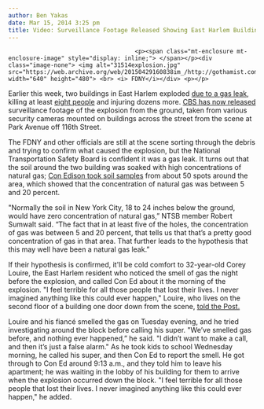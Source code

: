 ```yaml
---
author: Ben Yakas
date: Mar 15, 2014 3:25 pm
title: Video: Surveillance Footage Released Showing East Harlem Building Explosion
---
```


	
										<p><span class="mt-enclosure mt-enclosure-image" style="display: inline;"> </span></p><div class="image-none"> <img alt="31514explosion.jpg" src="https://web.archive.org/web/20150429160838im_/http://gothamist.com/attachments/byakas/31514explosion.jpg" width="640" height="480"> <br> <i> FDNY</i></div> <p></p>

<p>Earlier this week, two buildings in East Harlem exploded <a href="https://web.archive.org/web/20150429160838/http://gothamist.com/tags/gasleak">due to a gas leak</a>, killing at least <a href="https://web.archive.org/web/20150429160838/http://gothamist.com/2014/03/14/8_dead_harlem_explosion.php">eight people</a> and injuring dozens more. <a href="https://web.archive.org/web/20150429160838/http://newyork.cbslocal.com/2014/03/14/cbs-2-exclusive-video-shows-east-harlem-blast-in-progress/">CBS has now released</a> surveillance footage of the explosion from the ground, taken from various security cameras mounted on buildings across the street from the scene at Park Avenue off 116th Street. </p>

<center><script type="text/javascript" src="https://web.archive.org/web/20150429160838js_/http://CBSNY.images.worldnow.com/interface/js/WNVideo.js?rnd=10115;hostDomain=video.newyork.cbslocal.com;playerWidth=620;playerHeight=349;isShowIcon=true;clipId=9949623;flvUri=;partnerclipid=;adTag=News;advertisingZone=CBS.NY%252Fworldnowplayer;enableAds=true;landingPage=;islandingPageoverride=false;playerType=STANDARD_EMBEDDEDscript;controlsType=overlay"></script><a href="https://web.archive.org/web/20150429160838/http://video.newyork.cbslocal.com/" title=""></a></center>

<p>The FDNY and other officials are still at the scene sorting through the debris and trying to confirm what caused the explosion, but the National Transportation Safety Board is confident it was a gas leak. It turns out that the soil around the two building was soaked with high concentrations of natural gas; <a href="https://web.archive.org/web/20150429160838/http://nypost.com/2014/03/15/soil-around-blast-building-soaked-with-natural-gas/">Con Edison took soil samples</a> from about 50 spots around the area, which showed that the concentration of natural gas was between 5 and 20 percent. </p>

<p>&quot;Normally the soil in New York City, 18 to 24 inches below the ground, would have zero concentration of natural gas,&#x201D; NTSB member Robert Sumwalt said. &#x201C;The fact that in at least five of the holes, the concentration of gas was between 5 and 20 percent, that tells us that that&#x2019;s a pretty good concentration of gas in that area. That further leads to the hypothesis that this may well have been a natural gas leak.&#x201D;</p>

<p>If their hypothesis is confirmed, it&apos;ll be cold comfort to 32-year-old Corey Louire, the East Harlem resident who noticed the smell of gas the night before the explosion, and called Con Ed about it the morning of the explosion. &quot;I feel terrible for all those people that lost their lives. I never imagined anything like this could ever happen,&quot; Louire, who lives on the second floor of a building one door down from the scene, <a href="https://web.archive.org/web/20150429160838/http://nypost.com/2014/03/15/only-man-to-call-con-ed-before-blast-anguished-over-delay/">told the Post.</a></p>

<p>Louire and his fianc&#xE9; smelled the gas on Tuesday evening, and he tried investigating around the block before calling his super. &quot;We&#x2019;ve smelled gas before, and nothing ever happened,&#x201D; he said. &quot;I didn&#x2019;t want to make a call, and then it&#x2019;s just a false alarm.&quot; As he took kids to school Wednesday morning, he called his super, and then Con Ed to report the smell. He got through to Con Ed around 9:13 a.m., and they told him to leave his apartment; he was waiting in the lobby of his building for them to arrive when the explosion occurred down the block. &quot;I feel terrible for all those people that lost their lives. I never imagined anything like this could ever happen,&quot; he added.</p>					
										
									
				